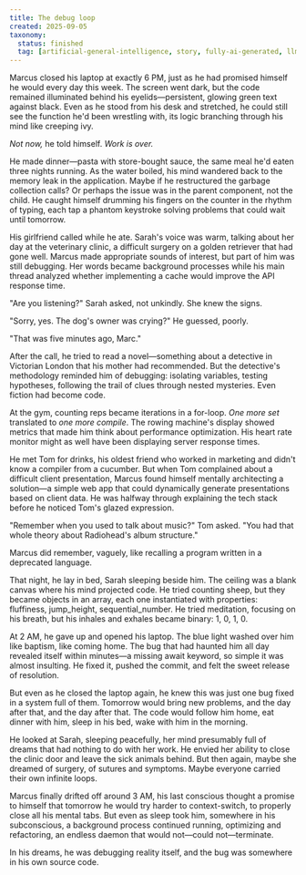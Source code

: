 ```yaml
---
title: The debug loop
created: 2025-09-05
taxonomy:
  status: finished
  tag: [artificial-general-intelligence, story, fully-ai-generated, llm=claude-opus-4.1]
---
```


Marcus closed his laptop at exactly 6 PM, just as he had promised himself he would every day this week. The screen went dark, but the code remained illuminated behind his eyelids—persistent, glowing green text against black. Even as he stood from his desk and stretched, he could still see the function he'd been wrestling with, its logic branching through his mind like creeping ivy.

*Not now,* he told himself. *Work is over.*

He made dinner—pasta with store-bought sauce, the same meal he'd eaten three nights running. As the water boiled, his mind wandered back to the memory leak in the application. Maybe if he restructured the garbage collection calls? Or perhaps the issue was in the parent component, not the child. He caught himself drumming his fingers on the counter in the rhythm of typing, each tap a phantom keystroke solving problems that could wait until tomorrow.

His girlfriend called while he ate. Sarah's voice was warm, talking about her day at the veterinary clinic, a difficult surgery on a golden retriever that had gone well. Marcus made appropriate sounds of interest, but part of him was still debugging. Her words became background processes while his main thread analyzed whether implementing a cache would improve the API response time.

"Are you listening?" Sarah asked, not unkindly. She knew the signs.

"Sorry, yes. The dog's owner was crying?" He guessed, poorly.

"That was five minutes ago, Marc."

After the call, he tried to read a novel—something about a detective in Victorian London that his mother had recommended. But the detective's methodology reminded him of debugging: isolating variables, testing hypotheses, following the trail of clues through nested mysteries. Even fiction had become code.

At the gym, counting reps became iterations in a for-loop. *One more set* translated to *one more compile*. The rowing machine's display showed metrics that made him think about performance optimization. His heart rate monitor might as well have been displaying server response times.

He met Tom for drinks, his oldest friend who worked in marketing and didn't know a compiler from a cucumber. But when Tom complained about a difficult client presentation, Marcus found himself mentally architecting a solution—a simple web app that could dynamically generate presentations based on client data. He was halfway through explaining the tech stack before he noticed Tom's glazed expression.

"Remember when you used to talk about music?" Tom asked. "You had that whole theory about Radiohead's album structure."

Marcus did remember, vaguely, like recalling a program written in a deprecated language.

That night, he lay in bed, Sarah sleeping beside him. The ceiling was a blank canvas where his mind projected code. He tried counting sheep, but they became objects in an array, each one instantiated with properties: fluffiness, jump_height, sequential_number. He tried meditation, focusing on his breath, but his inhales and exhales became binary: 1, 0, 1, 0.

At 2 AM, he gave up and opened his laptop. The blue light washed over him like baptism, like coming home. The bug that had haunted him all day revealed itself within minutes—a missing await keyword, so simple it was almost insulting. He fixed it, pushed the commit, and felt the sweet release of resolution.

But even as he closed the laptop again, he knew this was just one bug fixed in a system full of them. Tomorrow would bring new problems, and the day after that, and the day after that. The code would follow him home, eat dinner with him, sleep in his bed, wake with him in the morning.

He looked at Sarah, sleeping peacefully, her mind presumably full of dreams that had nothing to do with her work. He envied her ability to close the clinic door and leave the sick animals behind. But then again, maybe she dreamed of surgery, of sutures and symptoms. Maybe everyone carried their own infinite loops.

Marcus finally drifted off around 3 AM, his last conscious thought a promise to himself that tomorrow he would try harder to context-switch, to properly close all his mental tabs. But even as sleep took him, somewhere in his subconscious, a background process continued running, optimizing and refactoring, an endless daemon that would not—could not—terminate.

In his dreams, he was debugging reality itself, and the bug was somewhere in his own source code.